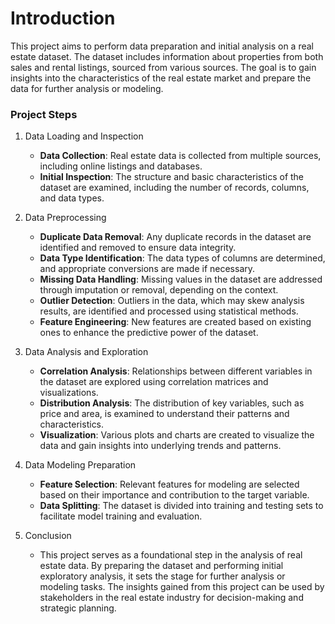 # Introduction
This project aims to perform data preparation and initial analysis on a real estate dataset. The dataset includes information about properties from both sales and rental listings, sourced from various sources. The goal is to gain insights into the characteristics of the real estate market and prepare the data for further analysis or modeling.

### **Project Steps**

1. Data Loading and Inspection
   - **Data Collection**: Real estate data is collected from multiple sources, including online listings and databases.
   - **Initial Inspection**: The structure and basic characteristics of the dataset are examined, including the number of records, columns, and data types.


2. Data Preprocessing
   - **Duplicate Data Removal**: Any duplicate records in the dataset are identified and removed to ensure data integrity.
   - **Data Type Identification**: The data types of columns are determined, and appropriate conversions are made if necessary.
   - **Missing Data Handling**: Missing values in the dataset are addressed through imputation or removal, depending on the context.
   - **Outlier Detection**: Outliers in the data, which may skew analysis results, are identified and processed using statistical methods.
   - **Feature Engineering**: New features are created based on existing ones to enhance the predictive power of the dataset.


3. Data Analysis and Exploration
   - **Correlation Analysis**: Relationships between different variables in the dataset are explored using correlation matrices and visualizations.
   - **Distribution Analysis**: The distribution of key variables, such as price and area, is examined to understand their patterns and characteristics.
   - **Visualization**: Various plots and charts are created to visualize the data and gain insights into underlying trends and patterns.


4. Data Modeling Preparation
   - **Feature Selection**: Relevant features for modeling are selected based on their importance and contribution to the target variable.
   - **Data Splitting**: The dataset is divided into training and testing sets to facilitate model training and evaluation.


5. Conclusion
   - This project serves as a foundational step in the analysis of real estate data. By preparing the dataset and performing initial exploratory analysis, it sets the stage for further analysis or modeling tasks. The insights gained from this project can be used by stakeholders in the real estate industry for decision-making and strategic planning.
